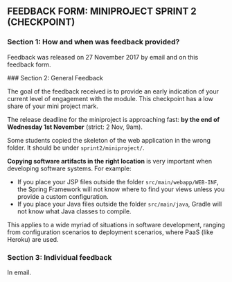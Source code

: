 ## FEEDBACK FORM: MINIPROJECT SPRINT 2 (CHECKPOINT)

### Section 1: How and when was feedback provided?

Feedback was released on 27 November 2017 by email and on this feedback form.

### Section 2: General Feedback

The goal of the feedback received is to provide an early indication of your current level of engagement with the module. This checkpoint has a low share of your mini project mark.

The release deadline for the miniproject is approaching fast: **by the end of Wednesday 1st November** (strict: 2 Nov, 9am).

Some students copied the skeleton of the web application in the wrong folder. It should be under `sprint2/miniproject/`. 

**Copying software artifacts in the right location** is very important when developing software systems. For example:
* If you place your JSP files outside the folder `src/main/webapp/WEB-INF`, the Spring Framework will not know where to find your views unless you provide a custom configuration. 
* If you place your Java files outside the folder `src/main/java`, Gradle will not know what Java classes to compile. 

This applies to a wide myriad of situations in software development, ranging from configuration scenarios to deployment scenarios, where PaaS (like Heroku) are used.

### Section 3: Individual feedback  

In email.